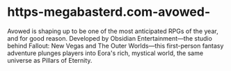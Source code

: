 # https-megabasterd.com-avowed-
Avowed is shaping up to be one of the most anticipated RPGs of the year, and for good reason. Developed by Obsidian Entertainment—the studio behind Fallout: New Vegas and The Outer Worlds—this first-person fantasy adventure plunges players into Eora's rich, mystical world, the same universe as Pillars of Eternity.
